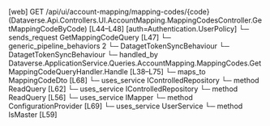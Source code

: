 [web] GET /api/ui/account-mapping/mapping-codes/{code}  (Dataverse.Api.Controllers.UI.AccountMapping.MappingCodesController.GetMappingCodeByCode)  [L44–L48] [auth=Authentication.UserPolicy]
  └─ sends_request GetMappingCodeQuery [L47]
    └─ generic_pipeline_behaviors 2
      └─ DatagetTokenSyncBehaviour
      └─ DatagetTokenSyncBehaviour
    └─ handled_by Dataverse.ApplicationService.Queries.AccountMapping.MappingCodes.GetMappingCodeQueryHandler.Handle [L38–L75]
      └─ maps_to MappingCodeDto [L68]
      └─ uses_service IControlledRepository<ExcludedMappingCode>
        └─ method ReadQuery [L62]
      └─ uses_service IControlledRepository<MappingCode>
        └─ method ReadQuery [L56]
      └─ uses_service IMapper
        └─ method ConfigurationProvider [L69]
      └─ uses_service UserService
        └─ method IsMaster [L59]

